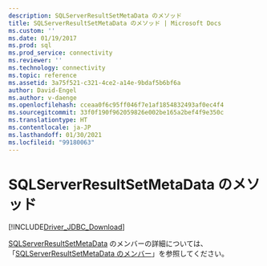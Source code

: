```yaml
---
description: SQLServerResultSetMetaData のメソッド
title: SQLServerResultSetMetaData のメソッド | Microsoft Docs
ms.custom: ''
ms.date: 01/19/2017
ms.prod: sql
ms.prod_service: connectivity
ms.reviewer: ''
ms.technology: connectivity
ms.topic: reference
ms.assetid: 3a75f521-c321-4ce2-a14e-9bdaf5b6bf6a
author: David-Engel
ms.author: v-daenge
ms.openlocfilehash: cceaa0f6c95ff046f7e1af1854832493af0ec4f4
ms.sourcegitcommit: 33f0f190f962059826e002be165a2bef4f9e350c
ms.translationtype: HT
ms.contentlocale: ja-JP
ms.lasthandoff: 01/30/2021
ms.locfileid: "99180063"
---
```

# <a name="sqlserverresultsetmetadata-methods"></a>SQLServerResultSetMetaData のメソッド
[!INCLUDE[Driver_JDBC_Download](../../../includes/driver_jdbc_download.md)]

  [SQLServerResultSetMetaData](../../../connect/jdbc/reference/sqlserverresultsetmetadata-class.md) のメンバーの詳細については、「[SQLServerResultSetMetaData のメンバー](../../../connect/jdbc/reference/sqlserverresultsetmetadata-members.md)」を参照してください。  
  
  
